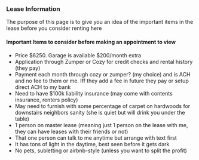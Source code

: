 ### Lease Information

The purpose of this page is to give you an idea of the important items in the lease before you consider renting here

#### Important Items to consider before making an appointment to view

* Price $6250. Garage is available $200/month extra
* Application through Zumper or Cozy for credit checks and rental history (they pay)
* Payment each month through cozy or zumper? (my choice) and is ACH and no fee to them or me. Iff they add a fee in future they pay or setup direct ACH to my bank
* Need to have $100k liability insurance (may come with contents insurance, renters policy)
* May need to furnish with some percentage of carpet on hardwoods for downstairs neighbors sanity (she is quiet but will drink you under the table)
* 1 person on master lease (meaning just 1 person on the lease with me, they can have leases with their friends or not)
* That one person can talk to me anytime but arrange with text first
* It has tons of light in the daytime, best seen before it gets dark
* No pets, subletting or airbnb-style (unless you want to split the profit)
